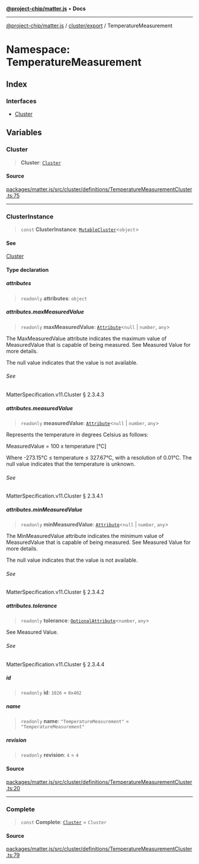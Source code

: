 [**@project-chip/matter.js**](../../../../README.md) • **Docs**

***

[@project-chip/matter.js](../../../../modules.md) / [cluster/export](../../README.md) / TemperatureMeasurement

# Namespace: TemperatureMeasurement

## Index

### Interfaces

- [Cluster](interfaces/Cluster.md)

## Variables

### Cluster

> **Cluster**: [`Cluster`](interfaces/Cluster.md)

#### Source

[packages/matter.js/src/cluster/definitions/TemperatureMeasurementCluster.ts:75](https://github.com/project-chip/matter.js/blob/7a8cbb56b87d4ccf34bec5a9a95ab40a1711324f/packages/matter.js/src/cluster/definitions/TemperatureMeasurementCluster.ts#L75)

***

### ClusterInstance

> `const` **ClusterInstance**: [`MutableCluster`](../../interfaces/MutableCluster.md)\<`object`\>

#### See

[Cluster](README.md#cluster)

#### Type declaration

##### attributes

> `readonly` **attributes**: `object`

##### attributes.maxMeasuredValue

> `readonly` **maxMeasuredValue**: [`Attribute`](../../interfaces/Attribute.md)\<`null` \| `number`, `any`\>

The MaxMeasuredValue attribute indicates the maximum value of MeasuredValue that is capable of being
measured. See Measured Value for more details.

The null value indicates that the value is not available.

###### See

MatterSpecification.v11.Cluster § 2.3.4.3

##### attributes.measuredValue

> `readonly` **measuredValue**: [`Attribute`](../../interfaces/Attribute.md)\<`null` \| `number`, `any`\>

Represents the temperature in degrees Celsius as follows:

MeasuredValue = 100 x temperature [°C]

Where -273.15°C ≤ temperature ≤ 327.67°C, with a resolution of 0.01°C. The null value indicates that the
temperature is unknown.

###### See

MatterSpecification.v11.Cluster § 2.3.4.1

##### attributes.minMeasuredValue

> `readonly` **minMeasuredValue**: [`Attribute`](../../interfaces/Attribute.md)\<`null` \| `number`, `any`\>

The MinMeasuredValue attribute indicates the minimum value of MeasuredValue that is capable of being
measured. See Measured Value for more details.

The null value indicates that the value is not available.

###### See

MatterSpecification.v11.Cluster § 2.3.4.2

##### attributes.tolerance

> `readonly` **tolerance**: [`OptionalAttribute`](../../interfaces/OptionalAttribute.md)\<`number`, `any`\>

See Measured Value.

###### See

MatterSpecification.v11.Cluster § 2.3.4.4

##### id

> `readonly` **id**: `1026` = `0x402`

##### name

> `readonly` **name**: `"TemperatureMeasurement"` = `"TemperatureMeasurement"`

##### revision

> `readonly` **revision**: `4` = `4`

#### Source

[packages/matter.js/src/cluster/definitions/TemperatureMeasurementCluster.ts:20](https://github.com/project-chip/matter.js/blob/7a8cbb56b87d4ccf34bec5a9a95ab40a1711324f/packages/matter.js/src/cluster/definitions/TemperatureMeasurementCluster.ts#L20)

***

### Complete

> `const` **Complete**: [`Cluster`](interfaces/Cluster.md) = `Cluster`

#### Source

[packages/matter.js/src/cluster/definitions/TemperatureMeasurementCluster.ts:79](https://github.com/project-chip/matter.js/blob/7a8cbb56b87d4ccf34bec5a9a95ab40a1711324f/packages/matter.js/src/cluster/definitions/TemperatureMeasurementCluster.ts#L79)
